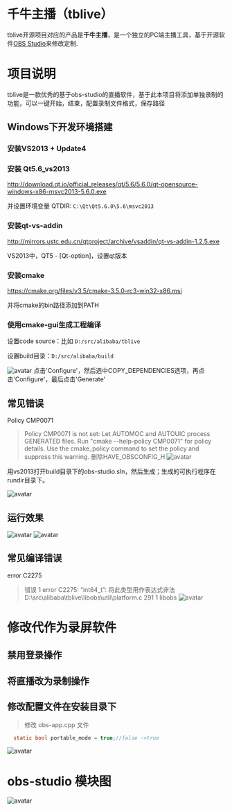 
千牛主播（tblive）
====

tblive开源项目对应的产品是**千牛主播**，是一个独立的PC端主播工具，基于开源软件[OBS Studio](https://github.com/jp9000/obs-studio)来修改定制.

项目说明
====
tblive是一款优秀的基于obs-studio的直播软件，基于此本项目将添加单独录制的功能，可以一键开始，结束，配置录制文件格式，保存路径

## Windows下开发环境搭建

### 安装VS2013 + Update4

### 安装 Qt5.6_vs2013
http://download.qt.io/official_releases/qt/5.6/5.6.0/qt-opensource-windows-x86-msvc2013-5.6.0.exe

并设置环境变量 QTDIR: `C:\Qt\Qt5.6.0\5.6\msvc2013`

### 安装qt-vs-addin
http://mirrors.ustc.edu.cn/qtproject/archive/vsaddin/qt-vs-addin-1.2.5.exe

VS2013中，QT5 - [Qt-option]，设置qt版本

### 安装cmake
https://cmake.org/files/v3.5/cmake-3.5.0-rc3-win32-x86.msi

并将cmake的bin路径添加到PATH

### 使用cmake-gui生成工程编译

设置code source：比如 `D:/src/alibaba/tblive`

设置build目录：`D:/src/alibaba/build`

![avatar](./img/cmake.png)
点击'Configure'，然后选中COPY_DEPENDENCIES选项，再点击'Configure'，最后点击'Generate'



## 常见错误
Policy CMP0071
>Policy CMP0071 is not set: Let AUTOMOC and AUTOUIC process GENERATED files.
  Run "cmake --help-policy CMP0071" for policy details.  Use the cmake_policy
>  command to set the policy and suppress this warning.
删除HAVE_OBSCONFIG_H
![avatar](./img/cmake-cmp0071.png)

用vs2013打开build目录下的obs-studio.sln，然后生成；生成的可执行程序在rundir目录下。

![avatar](./img/vs-1.png)
## 运行效果
![avatar](./img/build.png) ![avatar](./img/build2.png)

## 常见编译错误
error C2275
>错误	1	error C2275: “int64_t”: 将此类型用作表达式非法	D:\src\alibaba\tblive\libobs\util\platform.c	291	1	libobs
![avatar](./img/errorC2275.png)

# 修改代作为录屏软件
## 禁用登录操作
## 将直播改为录制操作
## 修改配置文件在安装目录下
> 修改 obs-app.cpp 文件
```C
  static bool portable_mode = true;//false ->true
```
![avatar](./img/config-dir.png)
# obs-studio 模块图
![avatar](./img/obs-studio.png)





